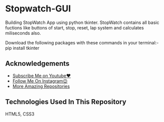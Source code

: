 # Stopwatch-GUI
 Building StopWatch App using python tkinter. StopWatch contains all basic fuctions like buttons of start, stop, reset, lap system and calculates miliseconds also.
 
Download the following packages with these commands in your terminal:-
pip install tkinter

## Acknowledgements

 - [Subscribe Me on Youtube❤️](https://www.youtube.com/@mehtabcodes)
 - [Follow Me On Instagram😉](https://www.instagram.com/mehtabcodes/)
 - [More Amazing Repositories](https://github.com/mehtabcodes7)


## Technologies Used In This Repository
HTML5,
CSS3
